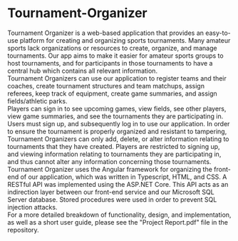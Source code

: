 # Tournament-Organizer
  Tournament Organizer is a web-based application that provides an easy-to-use platform for creating and organizing sports tournaments. Many amateur sports lack organizations or resources to create, organize, and manage tournaments. Our app aims to make it easier for amateur sports groups to host tournaments, and for participants in those tournaments to have a central hub which contains all relevant information.  
  Tournament Organizers can use our application to register teams and their coaches, create tournament structures and team matchups, assign referees, keep track of equipment, create game summaries, and assign fields/athletic parks.  
  Players can sign in to see upcoming games, view fields, see other players, view game summaries, and see the tournaments they are participating in.  
  Users must sign up, and subsequently log in to use our application. In order to ensure the tournament is properly organized and resistant to tampering, Tournament      Organizers can only add, delete, or alter information relating to tournaments that they have created. Players are restricted to signing up, and viewing information relating to tournaments they are participating in, and thus cannot alter any information concerning those tournaments.  
  Tournament Organizer uses the Angular framework for organizing the front-end of our application, which was written in Typescript, HTML, and CSS. A RESTful API was implemented using the ASP.NET Core. This API acts as an indirection layer between our front-end service and our Microsoft SQL Server database. Stored procedures were used in order to prevent SQL injection attacks.  
  For a more detailed breakdown of functionality, design, and implementation, as well as a short user guide, please see the "Project Report.pdf" file in the repository.

